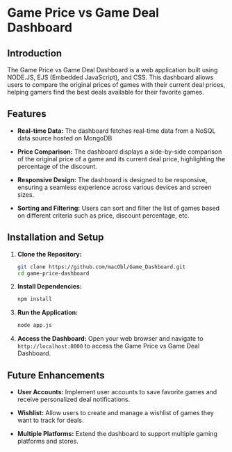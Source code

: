 # Game Price vs Game Deal Dashboard

## Introduction

The Game Price vs Game Deal Dashboard is a web application built using NODE.JS, EJS (Embedded JavaScript), and CSS. This dashboard allows users to compare the original prices of games with their current deal prices, helping gamers find the best deals available for their favorite games.

## Features

- **Real-time Data:** The dashboard fetches real-time data from a NoSQL data source hosted on MongoDB

- **Price Comparison:** The dashboard displays a side-by-side comparison of the original price of a game and its current deal price, highlighting the percentage of the discount.

- **Responsive Design:** The dashboard is designed to be responsive, ensuring a seamless experience across various devices and screen sizes.

- **Sorting and Filtering:** Users can sort and filter the list of games based on different criteria such as price, discount percentage, etc.
  

## Installation and Setup

1. **Clone the Repository:**
   ```sh
   git clone https://github.com/macObl/Game_Dashboard.git
   cd game-price-dashboard
   ```

2. **Install Dependencies:**
   ```sh
   npm install
   ```

3. **Run the Application:**
   ```sh
   node app.js
   ```

4. **Access the Dashboard:**
   Open your web browser and navigate to `http://localhost:8000` to access the Game Price vs Game Deal Dashboard.


## Future Enhancements

- **User Accounts:** Implement user accounts to save favorite games and receive personalized deal notifications.

- **Wishlist:** Allow users to create and manage a wishlist of games they want to track for deals.

- **Multiple Platforms:** Extend the dashboard to support multiple gaming platforms and stores.
